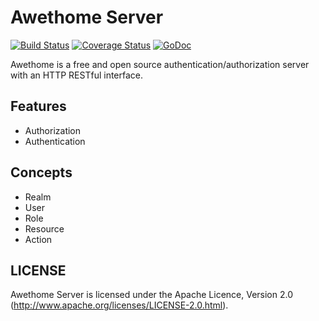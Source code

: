 # Awethome Server

[![Build Status](https://api.travis-ci.org/awethome/server.svg?branch=master)](https://travis-ci.org/awethome/server)
[![Coverage Status](https://coveralls.io/repos/awethome/server/badge.svg)](https://coveralls.io/r/awethome/server)
[![GoDoc](http://godoc.org/github.com/awethome/server?status.svg)](http://godoc.org/github.com/awethome/server)

Awethome is a free and open source authentication/authorization server with an HTTP RESTful interface.
 
## Features

* Authorization
* Authentication

## Concepts
 
 * Realm
 * User
 * Role
 * Resource
 * Action

## LICENSE

Awethome Server is licensed under the Apache Licence, Version 2.0
(http://www.apache.org/licenses/LICENSE-2.0.html).
